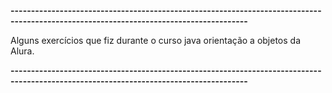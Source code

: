 **--------------------------------------------------------------------------------------------------------------------------------------**

Alguns exercícios que fiz durante o curso java orientação a objetos da Alura.

**--------------------------------------------------------------------------------------------------------------------------------------**

